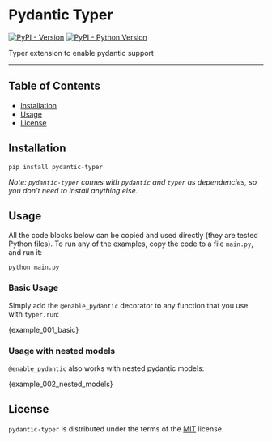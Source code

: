<!---
Do not edit `README.md` manually, instead edit `docs/README.template.md` and run `python docs/scripts/make_docs.py`.
-->

# Pydantic Typer

[![PyPI - Version](https://img.shields.io/pypi/v/pydantic-typer.svg)](https://pypi.org/project/pydantic-typer)
[![PyPI - Python Version](https://img.shields.io/pypi/pyversions/pydantic-typer.svg)](https://pypi.org/project/pydantic-typer)

Typer extension to enable pydantic support

---

## Table of Contents

- [Installation](#installation)
- [Usage](#usage)
- [License](#license)

## Installation

```console
pip install pydantic-typer
```

_Note: `pydantic-typer` comes with `pydantic` and `typer` as dependencies, so you don't need to install anything else._

## Usage

All the code blocks below can be copied and used directly (they are tested Python files).
To run any of the examples, copy the code to a file `main.py`, and run it:

```console
python main.py
```

### Basic Usage

Simply add the `@enable_pydantic` decorator to any function that you use with `typer.run`:

{example_001_basic}

### Usage with nested models

`@enable_pydantic` also works with nested pydantic models:

{example_002_nested_models}

## License

`pydantic-typer` is distributed under the terms of the [MIT](https://spdx.org/licenses/MIT.html) license.
